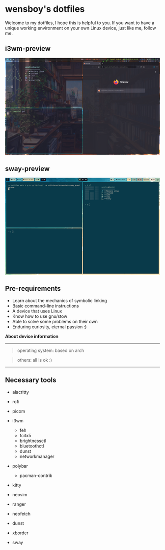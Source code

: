 # wensboy's dotfiles

Welcome to my dotfiles, I hope this is helpful to you.
If you want to have a unique working environment on your own Linux device, 
just like me, follow me.

## i3wm-preview

![i3_preview](screenshot/preview.png)

## sway-preview

![sway_preview](screenshot/sway_preview.png)

## Pre-requirements

+ Learn about the mechanics of symbolic linking
+ Basic command-line instructions
+ A device that uses Linux
+ Know how to use gnu/stow
+ Able to solve some problems on their own
+ Enduring curiosity, eternal passion :)

**About device information**

---

>operating system: based on arch

>others: all is ok :) 

---

## Necessary tools

- alacritty

- rofi

- picom

- i3wm
  - feh
  - fcitx5
  - brightnessctl
  - bluetoothctl
  - dunst
  - networkmanager

- polybar
  - pacman-contrib

- kitty

- neovim

- ranger

- neofetch

- dunst

- xborder

- sway
